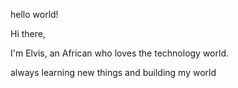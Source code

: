 hello world!

Hi there,

I'm Elvis, an African who loves the technology world.

always learning new things and building my world

